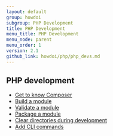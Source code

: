 ```yaml
---
layout: default
group: howdoi
subgroup: PHP Development
title: PHP Development
menu_title: PHP Development
menu_node: parent
menu_order: 1
version: 2.1
github_link: howdoi/php/php_devs.md
---
```


## PHP development
*	<a href="{{ site.gdeurl21 }}extension-dev-guide/composer-integration.html">Get to know Composer</a>
*	<a href="{{ site.gdeurl21 }}extension-dev-guide/build.html">Build a module</a>
*	<a href="{{ site.gdeurl21 }}extension-dev-guide/validate.html">Validate a module</a>
*	<a href="{{ site.gdeurl21 }}extension-dev-guide/package_module.html">Package a module</a>
*	<a href="{{ site.gdeurl21 }}howdoi/php/php_clear-dirs.html">Clear directories during development</a>
*	<a href="{{ site.gdeurl21 }}extension-dev-guide/cli-add.html">Add CLI commands</a>
